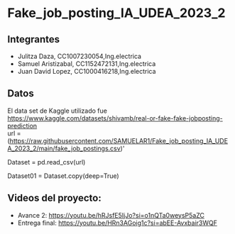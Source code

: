 # Fake_job_posting_IA_UDEA_2023_2

## Integrantes
- Julitza Daza, CC1007230054,Ing.electrica
- Samuel Aristizabal, CC1152472131,Ing.electrica
- Juan David Lopez, CC1000416218,Ing.electrica

## Datos
  El data set de Kaggle utilizado fue  https://www.kaggle.com/datasets/shivamb/real-or-fake-fake-jobposting-prediction  
  url =  (https://raw.githubusercontent.com/SAMUELAR1/Fake_job_posting_IA_UDEA_2023_2/main/fake_job_postings.csv)'
  
  Dataset = pd.read_csv(url)
  
  Dataset01 = Dataset.copy(deep=True)

## Videos del proyecto:
- Avance 2: https://youtu.be/hRJsfE5IjJo?si=o1nQTa0weysP5aZC
- Entrega final: https://youtu.be/HRn3AGoig1c?si=abEE-Avxbair3WQF
